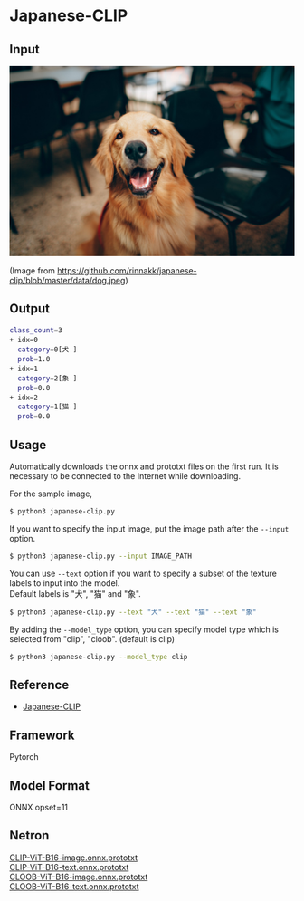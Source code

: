 # Japanese-CLIP

## Input

![Input](dog.jpeg)

(Image from https://github.com/rinnakk/japanese-clip/blob/master/data/dog.jpeg)

## Output

```bash
class_count=3
+ idx=0
  category=0[犬 ]
  prob=1.0
+ idx=1
  category=2[象 ]
  prob=0.0
+ idx=2
  category=1[猫 ]
  prob=0.0
```

## Usage
Automatically downloads the onnx and prototxt files on the first run.
It is necessary to be connected to the Internet while downloading.

For the sample image,
```bash
$ python3 japanese-clip.py
```

If you want to specify the input image, put the image path after the `--input` option.
```bash
$ python3 japanese-clip.py --input IMAGE_PATH
```

You can use `--text` option  if you want to specify a subset of the texture labels to input into the model.  
Default labels is "犬", "猫" and "象".
```bash
$ python3 japanese-clip.py --text "犬" --text "猫" --text "象"
```

By adding the `--model_type` option, you can specify model type which is selected from "clip", "cloob". (default is clip)
```bash
$ python3 japanese-clip.py --model_type clip
```

## Reference

- [Japanese-CLIP](https://github.com/rinnakk/japanese-clip)

## Framework

Pytorch

## Model Format

ONNX opset=11

## Netron

[CLIP-ViT-B16-image.onnx.prototxt](https://netron.app/?url=https://storage.googleapis.com/ailia-models/japanese-clip/CLIP-ViT-B16-image.onnx.prototxt)  
[CLIP-ViT-B16-text.onnx.prototxt](https://netron.app/?url=https://storage.googleapis.com/ailia-models/japanese-clip/CLIP-ViT-B16-text.onnx.prototxt)  
[CLOOB-ViT-B16-image.onnx.prototxt](https://netron.app/?url=https://storage.googleapis.com/ailia-models/japanese-clip/CLOOB-ViT-B16-image.onnx.prototxt)  
[CLOOB-ViT-B16-text.onnx.prototxt](https://netron.app/?url=https://storage.googleapis.com/ailia-models/japanese-clip/CLOOB-ViT-B16-text.onnx.prototxt)
